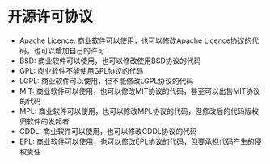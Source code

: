 # 开源许可协议

- Apache Licence: 商业软件可以使用，也可以修改Apache Licence协议的代码，也可以增加自己的许可
- BSD: 商业软件可以使用，也可以修改使用BSD协议的代码
- GPL: 商业软件不能使用GPL协议的代码
- LGPL: 商业软件可以使用，但不能修改LGPL协议的代码
- MIT: 商业软件可以使用，也可以修改MIT协议的代码，甚至可以出售MIT协议的代码
- MPL: 商业软件可以使用，也可以修改MPL协议的代码，但修改后的代码版权归软件的发起者
- CDDL: 商业软件可以使用，也可以修改CDDL协议的代码
- EPL: 商业软件可以使用，也可以修改EPL协议的代码，但要承担代码产生的侵权责任
